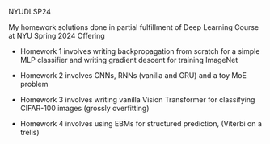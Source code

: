 NYUDLSP24

My homework solutions done in partial fulfillment of Deep Learning Course at NYU Spring 2024 Offering

- Homework 1 involves writing backpropagation from scratch for a simple MLP classifier and writing gradient descent for training ImageNet

- Homework 2 involves CNNs, RNNs (vanilla and GRU) and a toy MoE problem

- Homework 3 involves writing vanilla Vision Transformer for classifying CIFAR-100 images (grossly overfitting)

- Homework 4 involves using EBMs for structured prediction, (Viterbi on a trelis)
